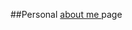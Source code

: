 ##Personal  <a target="_blank" href="http://bumbeishvili.github.io/#AboutMe" > about me <a/> page  
